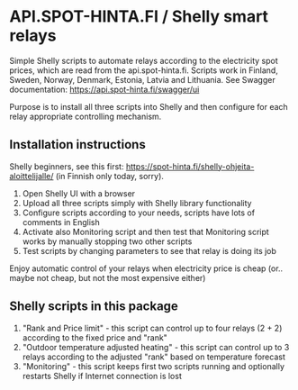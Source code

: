 # API.SPOT-HINTA.FI / Shelly smart relays
Simple Shelly scripts to automate relays according to the electricity spot prices, which are read from the api.spot-hinta.fi. Scripts work in Finland, Sweden, Norway, Denmark, Estonia, Latvia and Lithuania. See Swagger documentation: https://api.spot-hinta.fi/swagger/ui

Purpose is to install all three scripts into Shelly and then configure for each relay appropriate controlling mechanism.

## Installation instructions
Shelly beginners, see this first: https://spot-hinta.fi/shelly-ohjeita-aloittelijalle/  (in Finnish only today, sorry).

1. Open Shelly UI with a browser
2. Upload all three scripts simply with Shelly library functionality
3. Configure scripts according to your needs, scripts have lots of comments in English
4. Activate also Monitoring script and then test that Monitoring script works by manually stopping two other scripts
5. Test scripts by changing parameters to see that relay is doing its job

Enjoy automatic control of your relays when electricity price is cheap (or.. maybe not cheap, but not the most expensive either)


## Shelly scripts in this package

1. "Rank and Price limit" - this script can control up to four relays (2 + 2) according to the fixed price and "rank"
2. "Outdoor temperature adjusted heating" - this script can control up to 3 relays according to the adjusted "rank" based on temperature forecast
3. "Monitoring" - this script keeps first two scripts running and optionally restarts Shelly if Internet connection is lost
